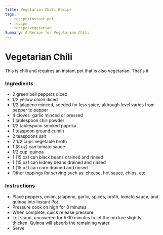 ```yaml
---
Title: Vegetarian Chili Recipe
tags:
  - recipe/instant_pot
  - recipe
  - recipe/vegetarian
Summary: A Recipe for Vegetarian Chili
---
```


# Vegetarian Chili

This is chili and requires an instant pot that is also vegetarian.  That's it. 

### Ingredients

- 2 green bell peppers diced
- 1/2 yellow onion diced
- 1/2 jalapeno minced, seeded for less spice, although level varies from pepper to pepper
- 4 cloves  garlic minced or pressed
- 1 tablespoon chili powder
- 1/2 tablespoon smoked paprika
- 1 teaspoon ground cumin
- 2 teaspoons salt
- 2 1/2 cups vegetable broth
- 1 (8 oz) can tomato sauce
- 1/2 cup  quinoa
- 1 (15 oz) can black beans drained and rinsed
- 1 (15 oz) can kidney beans drained and rinsed
- 1 (15 oz) can corn drained and rinsed
- Other toppings for serving such as: cheese, hot sauce, chips, etc.


### Instructions

- Place peppers, onion, jalapeno, garlic, spices, broth, tomato sauce, and quinoa into Instant Pot. 
- Pressure cook on high for 8 minutes
- When complete, quick release pressure
- Let stand, uncovered for 5-10 minutes to let the mixture slightly thicken. Quinoa will absorb the remaining water.
- Serve
